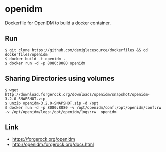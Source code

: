 openidm
=========

Dockerfile for OpenIDM to build a docker container.

Run
-----

    $ git clone https://github.com/demiglacesource/dockerfiles && cd dockerfiles/openidm
    $ docker build -t openidm .
    $ docker run -d -p 8080:8080 openidm

Sharing Directories using volumes
-----------------------------------

    $ wget http://download.forgerock.org/downloads/openidm/snapshot/openidm-3.2.0-SNAPSHOT.zip
    $ unzip openidm-3.2.0-SNAPSHOT.zip -d /opt
    $ docker run -d -p 8080:8080 -v /opt/openidm/conf:/opt/openidm/conf:rw -v /opt/openidm/logs:/opt/openidm/logs:rw  openidm

Link
------

* https://forgerock.org/openidm
* http://openidm.forgerock.org/docs.html

